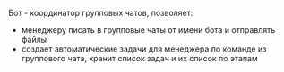 Бот - координатор групповых чатов, позволяет:
- менеджеру писать в групповые чаты от имени бота и отправлять файлы
- создает автоматические задачи для менеджера по команде из группового чата, хранит список задач и их список по этапам
